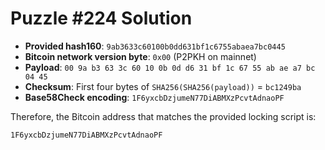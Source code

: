 # Puzzle #224 Solution

- **Provided hash160**: `9ab3633c60100b0dd631bf1c6755abaea7bc0445`
- **Bitcoin network version byte**: `0x00` (P2PKH on mainnet)
- **Payload**: `00 9a b3 63 3c 60 10 0b 0d d6 31 bf 1c 67 55 ab ae a7 bc 04 45`
- **Checksum**: First four bytes of `SHA256(SHA256(payload))` = `bc1249ba`
- **Base58Check encoding**: `1F6yxcbDzjumeN77DiABMXzPcvtAdnaoPF`

Therefore, the Bitcoin address that matches the provided locking script is:

```
1F6yxcbDzjumeN77DiABMXzPcvtAdnaoPF
```
